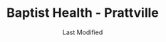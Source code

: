 ---
layout: location-page
date: Last Modified
description: "Local COVID-19 testing is available at Baptist Health - Prattville in Prattville, Alabama, USA."
permalink: "locations/alabama/prattville/baptist-health-prattville/"
tags:
  - locations
  - alabama
title: Baptist Health - Prattville
uniqueName: baptist-health-prattville
state: Alabama
stateAbbr: AL
hood: "Prattville"
address: "350 County Rd 4 W"
city: "Prattville"
zip: "36067"
zipsNearby: "35007 35144 36720 35010 35011 35014 36830 36831 36832 36849 36003 36005 36061 36006 35032 36008 36723 36009 35034 35035 35040 36726 36850 35042 36015 35043 35044 35045 35046 35051 36020 36853 36022 36024 36025 36026 36029 36030 36031 36032 36741 36033 36034 35072 36035 36036 36037 36039 35078 36040 35080 36041 35082 36042 36043 36861 35085 36749 35089 36046 36793 36047 36865 36752 36049 36062 36753 36750 36051 36756 36759 36013 36052 35114 36053 36054 36267 36761 35115 36101 36102 36103 36104 36105 36106 36107 36108 36109 36110 36111 36112 36113 36114 36115 36116 36117 36118 36119 36120 36121 36123 36124 36125 36130 36131 36132 36133 36134 36135 36140 36141 36142 36177 36191 36057 36866 36766 36767 35124 36064 36768 36065 36758 36066 36067 36068 36069 36792 35136 36071 36773 35137 36775 36701 36702 36703 35143 36075 36790 35149 35150 35151 36023 36045 36078 35171 36080 36079 36081 36082 36083 36088 36087 36785 36089 36786 36091 36879 35183 35184 36092 36093 35186 35187" 
mapUrl: "http://maps.apple.com/?q=Baptist+Health+-+Prattville&address=350+County+Rd+4+W,Prattville,Alabama,36067"
locationType: Drive-thru
phone: "334-747-0150"
website: "https://www.baptistfirst.org/services/coronavirus-care-clinic"
onlineBooking: undefined
closed: undefined
closedUpdate: May 23rd, 2020
notes: "By appointment only. Requires phone screen."
days: Contact for hours of operation.
ctaMessage: Learn more
ctaUrl: "https://www.baptistfirst.org/services/coronavirus-care-clinic"
---
